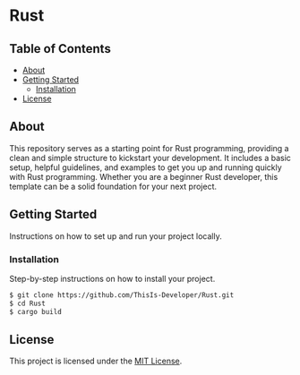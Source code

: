 # Rust
## Table of Contents

- [About](#about)
- [Getting Started](#getting-started)
  - [Installation](#installation)
- [License](#license)

## About

This repository serves as a starting point for Rust programming, providing a clean and simple structure to kickstart your development. It includes a basic setup, helpful guidelines, and examples to get you up and running quickly with Rust programming. Whether you are a beginner Rust developer, this template can be a solid foundation for your next project.

## Getting Started

Instructions on how to set up and run your project locally.

### Installation

Step-by-step instructions on how to install your project.

```bash
$ git clone https://github.com/ThisIs-Developer/Rust.git
$ cd Rust
$ cargo build
```

## License

This project is licensed under the [MIT License](LICENSE.md).

